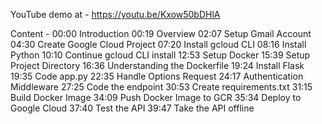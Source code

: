 YouTube demo at - https://youtu.be/Kxow50bDHlA

Content - 
00:00 Introduction
00:19 Overview
02:07 Setup Gmail Account
04:30 Create Google Cloud Project
07:20 Install gcloud CLI
08:16 Install Python
10:10 Continue gcloud CLI install 
12:53 Setup Docker
15:39 Setup Project Directory
16:36 Understanding the Dockerfile
19:24 Install Flask
19:35 Code app.py
22:35 Handle Options Request
24:17 Authentication Middleware
27:25 Code the endpoint
30:53 Create requirements.txt
31:15 Build Docker Image
34:09 Push Docker Image to GCR
35:34 Deploy to Google Cloud
37:40 Test the API
39:47 Take the API offline